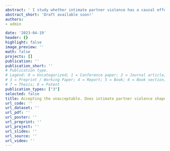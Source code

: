 ```yaml
---
abstract: ' I study whether intimate partner violence has a causal effect on victims’ tolerance towards it in a context where divorce is very costly. First, I show theoretically that tolerance of violence can serve as a coping mechanism for victims of violence, particularly under prolonged exposure to abuse. I empirically test this hypothesis in the context of India. To do so, I leverage variation in the minimum legal drinking age within and across Indian states, employing a regression discontinuity design and an event study approach. The findings show that when husbands attain the legal drinking age, there is a 4-5 percentage points increase in the likelihood that their wives experienced intimate partner violence (IPV) during the past year. In the short-run, this does not lead to a change in wives’ attitudes towards IPV. To study the effect of prolonged exposure to IPV on attitudes, I compare couples living in states with legal drinking ages of 21 and 25. I find that earlier legal drinking increases the exposure to violence by up to 6 months, which in turn increases wives’ tolerance towards violence by up to 0.3 standard deviations. These findings suggest that the longer the exposure to violence, the more the victims may normalise and justify violence inflicted on them as a coping mechanism.'
abstract_short: 'Draft available soon!'
authors:
- admin

date: '2023-04-19'
header: {}
highlight: false
image_preview: ''
math: false
projects: []
publication: ''
publication_short: ''
# Publication type.
# Legend: 0 = Uncategorized; 1 = Conference paper; 2 = Journal article;
# 3 = Preprint / Working Paper; 4 = Report; 5 = Book; 6 = Book section;
# 7 = Thesis; 8 = Patent
publication_types: ["3"]
selected: false
title: Accepting the unacceptable. Does intimate partner violence shape the tolerance of violence? (Job Market Paper)
url_code: ''
url_dataset: ''
url_pdf: ''
url_poster: ''
url_preprint: ''
url_project: ''
url_slides: ''
url_source: ''
url_video: ''
---
```

